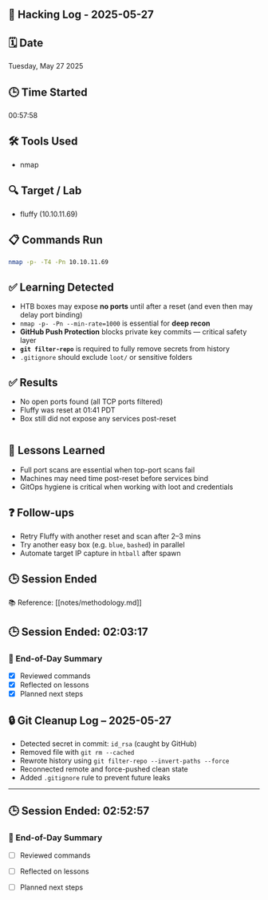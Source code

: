 ## 🧠 Hacking Log - 2025-05-27

## 🗓 Date  
Tuesday, May 27 2025

## 🕒 Time Started  
00:57:58

## 🛠 Tools Used  
- nmap

## 🔍 Target / Lab  
- fluffy (10.10.11.69)

## 📋 Commands Run
```bash
nmap -p- -T4 -Pn 10.10.11.69
```

## ✅ Learning Detected

- HTB boxes may expose **no ports** until after a reset (and even then may delay port binding)
- `nmap -p- -Pn --min-rate=1000` is essential for **deep recon**
- **GitHub Push Protection** blocks private key commits — critical safety layer
- **`git filter-repo`** is required to fully remove secrets from history
- `.gitignore` should exclude `loot/` or sensitive folders
## ✅ Results

 - No open ports found (all TCP ports filtered)
 - Fluffy was reset at 01:41 PDT
- Box still did not expose any services post-reset

```plaintext

```

## 🧠 Lessons Learned

- Full port scans are essential when top-port scans fail
- Machines may need time post-reset before services bind
- GitOps hygiene is critical when working with loot and credentials

## ❓ Follow-ups

- Retry Fluffy with another reset and scan after 2–3 mins
- Try another easy box (e.g. `blue`, `bashed`) in parallel
- Automate target IP capture in `htball` after spawn
## 🕒 Session Ended

📚 Reference: [[notes/methodology.md]]

## 🕒 Session Ended: 02:03:17

### 📌 End-of-Day Summary
- [x] Reviewed commands
- [x] Reflected on lessons
- [x] Planned next steps

## 🔒 Git Cleanup Log – 2025-05-27
- Detected secret in commit: `id_rsa` (caught by GitHub)
- Removed file with `git rm --cached`
- Rewrote history using `git filter-repo --invert-paths --force`
- Reconnected remote and force-pushed clean state
- Added `.gitignore` rule to prevent future leaks
    

---

## 🕒 Session Ended: 02:52:57

### 📌 End-of-Day Summary
- [ ] Reviewed commands
- [ ] Reflected on lessons
- [ ] Planned next steps

